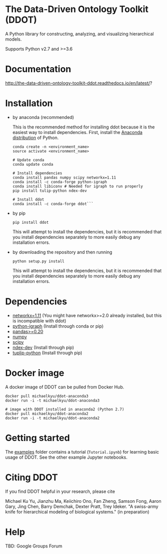 # The Data-Driven Ontology Toolkit (DDOT)
A Python library for constructing, analyzing, and visualizing hierarchical models.

Supports Python v2.7 and >=3.6

# Documentation

http://the-data-driven-ontology-toolkit-ddot.readthedocs.io/en/latest/?

# Installation

* by anaconda (recommended)

  This is the recommended method for installing ddot because it is the easiest way to install dependencies. First, install the [Anaconda
  distribution]((https://conda.io/docs/user-guide/install/download.html))
  of Python.

  ```# Create anad activate a virtual environment (optional but recommended)
  conda create -n <environment_name>
  source activate <environment_name>

  # Update conda
  conda update conda
   
  # Install dependencies
  conda install pandas numpy scipy networkx=1.11
  conda install -c conda-forge python-igraph
  conda install libiconv # Needed for igraph to run properly
  pip install tulip-python ndex-dev
   
  # Install ddot
  conda install -c conda-forge ddot```

* by pip

  `pip install ddot`

  This will attempt to install the dependencies, but it is recommended that you install dependencies separately to more easily debug any installation errors. 

* by downloading the repository and then running

  `python setup.py install`

  This will attempt to install the dependencies, but it is recommended that you install dependencies separately to more easily debug any installation errors. 

# Dependencies

* [networkx=1.11](https://networkx.github.io/) (You might have networkx>=2.0 already installed, but this is incompatible with ddot)
* [python-igraph](http://igraph.org/python/) (Install through conda or pip)
* [pandas>=0.20](http://pandas.pydata.org/)
* [numpy](https://docs.scipy.org/doc/)
* [scipy](https://docs.scipy.org/doc/)
* [ndex-dev](https://github.com/ndexbio/ndex-python) (Install through pip)
* [tuplip-python](https://pypi.python.org/pypi/tulip-python) (Install through pip)

# Docker image

A docker image of DDOT can be pulled from Docker Hub.

```# image with DDOT installed in anaconda3 (Python 3.6)
docker pull michaelkyu/ddot-anaconda3
docker run -i -t michaelkyu/ddot-anaconda3
   
# image with DDOT installed in anaconda2 (Python 2.7)
docker pull michaelkyu/ddot-anaconda2
docker run -i -t michaelkyu/ddot-anaconda2
```

# Getting started

The [examples](examples) folder contains a tutorial (`Tutorial.ipynb`) for
learning basic usage of DDOT. See the other example Jupyter notebooks.

# Citing DDOT

If you find DDOT helpful in your research, please cite

Michael Ku Yu, Jianzhu Ma, Keiichiro Ono, Fan Zheng, Samson Fong,
Aaron Gary, Jing Chen, Barry Demchak, Dexter Pratt, Trey Ideker. "A
swiss-army knife for hierarchical modeling of biological systems." (in
preparation)

# Help

TBD: Google Groups Forum
